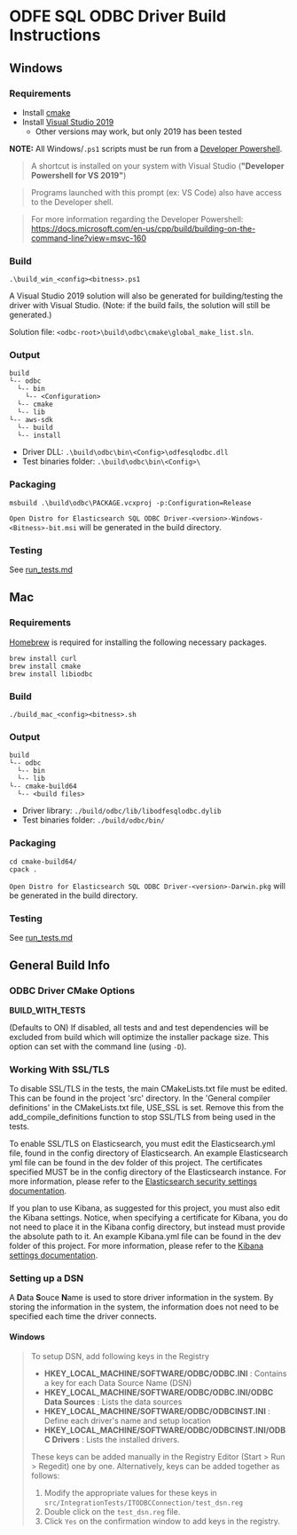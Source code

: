 # ODFE SQL ODBC Driver Build Instructions

## Windows

### Requirements

* Install [cmake](https://cmake.org/install/)
* Install [Visual Studio 2019](https://visualstudio.microsoft.com/vs/) 
  * Other versions may work, but only 2019 has been tested

**NOTE:** All Windows/`.ps1` scripts must be run from a [Developer Powershell](https://devblogs.microsoft.com/visualstudio/the-powershell-you-know-and-love-now-with-a-side-of-visual-studio/).

> A shortcut is installed on your system with Visual Studio (**"Developer Powershell for VS 2019"**)

> Programs launched with this prompt (ex: VS Code) also have access to the Developer shell.

> For more information regarding the Developer Powershell: https://docs.microsoft.com/en-us/cpp/build/building-on-the-command-line?view=msvc-160

### Build

```
.\build_win_<config><bitness>.ps1
```

A Visual Studio 2019 solution will also be generated for building/testing the driver with Visual Studio. (Note: if the build fails, the solution will still be generated.)

Solution file: `<odbc-root>\build\odbc\cmake\global_make_list.sln`.

### Output

```
build
└-- odbc
  └-- bin
    └-- <Configuration>
  └-- cmake
  └-- lib
└-- aws-sdk
  └-- build
  └-- install
```

* Driver DLL: `.\build\odbc\bin\<Config>\odfesqlodbc.dll`
* Test binaries folder: `.\build\odbc\bin\<Config>\`

### Packaging

```
msbuild .\build\odbc\PACKAGE.vcxproj -p:Configuration=Release
```

`Open Distro for Elasticsearch SQL ODBC Driver-<version>-Windows-<Bitness>-bit.msi` will be generated in the build directory.

### Testing
See [run_tests.md](./run_tests.md)

## Mac

### Requirements

[Homebrew](https://brew.sh/) is required for installing the following necessary packages.
```
brew install curl
brew install cmake
brew install libiodbc
```

### Build

```
./build_mac_<config><bitness>.sh
```

### Output

```
build
└-- odbc
  └-- bin
  └-- lib
└-- cmake-build64
  └-- <build files>
```

* Driver library: `./build/odbc/lib/libodfesqlodbc.dylib`
* Test binaries folder: `./build/odbc/bin/`

### Packaging

```
cd cmake-build64/
cpack .
```

`Open Distro for Elasticsearch SQL ODBC Driver-<version>-Darwin.pkg` will be generated in the build directory.

### Testing
See [run_tests.md](./run_tests.md)

## General Build Info

### ODBC Driver CMake Options

**BUILD_WITH_TESTS**

(Defaults to ON) If disabled, all tests and and test dependencies will be excluded from build which will optimize the installer package size. This option can set with the command line (using `-D`).

### Working With SSL/TLS

To disable SSL/TLS in the tests, the main CMakeLists.txt file must be edited. This can be found in the project 'src' directory. In the 'General compiler definitions' in the CMakeLists.txt file, USE_SSL is set. Remove this from the add_compile_definitions function to stop SSL/TLS from being used in the tests.

To enable SSL/TLS on Elasticsearch, you must edit the Elasticsearch.yml file, found in the config directory of Elasticsearch. An example Elasticsearch yml file can be found in the dev folder of this project. The certificates specified MUST be in the config directory of the Elasticsearch instance. For more information, please refer to the [Elasticsearch security settings documentation](https://www.elastic.co/guide/en/elasticsearch/reference/current/security-settings.html).

If you plan to use Kibana, as suggested for this project, you must also edit the Kibana settings. Notice, when specifying a certificate for Kibana, you do not need to place it in the Kibana config directory, but instead must provide the absolute path to it. An example Kibana.yml file can be found in the dev folder of this project. For more information, please refer to the [Kibana settings documentation](https://www.elastic.co/guide/en/kibana/current/settings.html).

### Setting up a DSN

A **D**ata **S**ouce **N**ame is used to store driver information in the system. By storing the information in the system, the information does not need to be specified each time the driver connects.

#### Windows

> To setup DSN, add following keys in the Registry
>
   >* **HKEY_LOCAL_MACHINE/SOFTWARE/ODBC/ODBC.INI** : Contains a key for each Data Source Name (DSN)
   >* **HKEY_LOCAL_MACHINE/SOFTWARE/ODBC/ODBC.INI/ODBC Data Sources** : Lists the data sources
   >* **HKEY_LOCAL_MACHINE/SOFTWARE/ODBC/ODBCINST.INI** :  Define each driver's name and setup location
   >* **HKEY_LOCAL_MACHINE/SOFTWARE/ODBC/ODBCINST.INI/ODBC Drivers** : Lists the installed drivers.
>
>These keys can be added manually in the Registry Editor (Start > Run > Regedit) one by one. Alternatively, keys can be added together as follows:
>
>1. Modify the appropriate values for these keys in `src/IntegrationTests/ITODBCConnection/test_dsn.reg`
>2. Double click on the `test_dsn.reg` file.
>3. Click `Yes` on the confirmation window to add keys in the registry.
